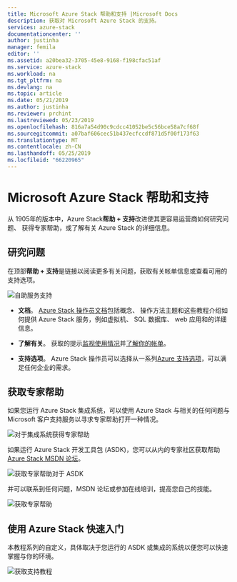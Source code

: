 ```yaml
---
title: Microsoft Azure Stack 帮助和支持 |Microsoft Docs
description: 获取对 Microsoft Azure Stack 的支持。
services: azure-stack
documentationcenter: ''
author: justinha
manager: femila
editor: ''
ms.assetid: a20bea32-3705-45e8-9168-f198cfac51af
ms.service: azure-stack
ms.workload: na
ms.tgt_pltfrm: na
ms.devlang: na
ms.topic: article
ms.date: 05/21/2019
ms.author: justinha
ms.reviewer: prchint
ms.lastreviewed: 05/23/2019
ms.openlocfilehash: 816a7a54d90c9cdcc41052be5c56bce58a7cf68f
ms.sourcegitcommit: a07baf606cec51b437ecfccdf871d5f00f173f63
ms.translationtype: MT
ms.contentlocale: zh-CN
ms.lasthandoff: 05/25/2019
ms.locfileid: "66220965"
---
```

# <a name="microsoft-azure-stack-help-and-support"></a>Microsoft Azure Stack 帮助和支持

从 1905年的版本中，Azure Stack**帮助 + 支持**改进使其更容易运营商如何研究问题、 获得专家帮助，或了解有关 Azure Stack 的详细信息。 

## <a name="research-an-issue"></a>研究问题

在顶部**帮助 + 支持**是链接以阅读更多有关问题，获取有关帐单信息或查看可用的支持选项。 

![自助服务支持](media/azure-stack-help-and-support/get-support-tiles.png)

- **文档**。 [Azure Stack 操作员文档](index.yml)包括概念、 操作方法主题和这些教程介绍如何提供 Azure Stack 服务，例如虚拟机、 SQL 数据库、 web 应用和的详细信息。 

- **了解有关**。 获取的提示[监视使用情况](azure-stack-usage-reporting.md)并[了解你的帐单](azure-stack-billing-and-chargeback.md)。

- **支持选项**。 Azure Stack 操作员可以选择从一系列[Azure 支持选项](https://azure.microsoft.com/support/options/)，可以满足任何企业的需求。 

## <a name="get-expert-help"></a>获取专家帮助 

如果您运行 Azure Stack 集成系统，可以使用 Azure Stack 与相关的任何问题与 Microsoft 客户支持服务以寻求专家帮助打开一种情况。  

![对于集成系统获得专家帮助](media/azure-stack-help-and-support/get-support-integrated.png)

如果运行 Azure Stack 开发工具包 (ASDK)，您可以从内的专家社区获取帮助[Azure Stack MSDN 论坛](https://social.msdn.microsoft.com/Forums/azure/home?forum=azurestack)。

![获取专家帮助对于 ASDK](media/azure-stack-help-and-support/get-support-asdk.png)

并可以联系到任何问题，MSDN 论坛或参加在线培训，提高您自己的技能。 

![获取专家帮助](media/azure-stack-help-and-support/get-support-cards.png)


## <a name="get-up-to-speed-with-azure-stack"></a>使用 Azure Stack 快速入门

本教程系列的自定义，具体取决于您运行的 ASDK 或集成的系统以便您可以快速掌握与你的环境。 

![获取支持教程](media/azure-stack-help-and-support/get-support-tutorials.png)